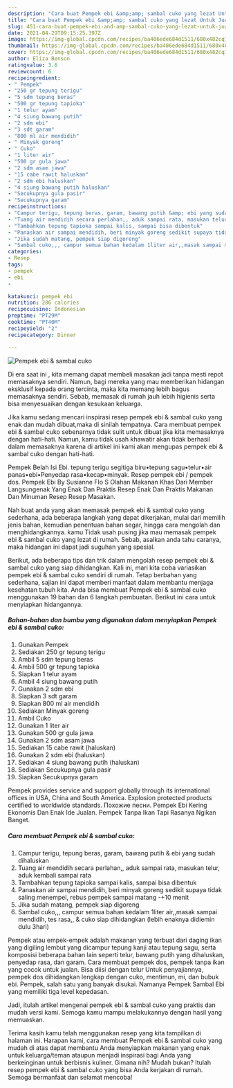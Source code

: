```yaml
---
description: "Cara buat Pempek ebi &amp;amp; sambal cuko yang lezat Untuk Jualan"
title: "Cara buat Pempek ebi &amp;amp; sambal cuko yang lezat Untuk Jualan"
slug: 451-cara-buat-pempek-ebi-and-amp-sambal-cuko-yang-lezat-untuk-jualan
date: 2021-04-29T09:15:25.397Z
image: https://img-global.cpcdn.com/recipes/ba406ede684d1511/680x482cq70/pempek-ebi-sambal-cuko-foto-resep-utama.jpg
thumbnail: https://img-global.cpcdn.com/recipes/ba406ede684d1511/680x482cq70/pempek-ebi-sambal-cuko-foto-resep-utama.jpg
cover: https://img-global.cpcdn.com/recipes/ba406ede684d1511/680x482cq70/pempek-ebi-sambal-cuko-foto-resep-utama.jpg
author: Eliza Benson
ratingvalue: 3.6
reviewcount: 6
recipeingredient:
- " Pempek"
- "250 gr tepung terigu"
- "5 sdm tepung beras"
- "500 gr tepung tapioka"
- "1 telur ayam"
- "4 siung bawang putih"
- "2 sdm ebi"
- "3 sdt garam"
- "800 ml air mendidih"
- " Minyak goreng"
- " Cuko"
- "1 liter air"
- "500 gr gula jawa"
- "2 sdm asam jawa"
- "15 cabe rawit haluskan"
- "2 sdm ebi haluskan"
- "4 siung bawang putih haluskan"
- "Secukupnya gula pasir"
- "Secukupnya garam"
recipeinstructions:
- "Campur terigu, tepung beras, garam, bawang putih &amp; ebi yang sudah dihaluskan"
- "Tuang air mendidih secara perlahan,, aduk sampai rata, masukan telur, aduk kembali sampai rata"
- "Tambahkan tepung tapioka sampai kalis, sampai bisa dibentuk"
- "Panaskan air sampai mendidih, beri minyak goreng sedikit supaya tidak saling menempel, rebus pempek sampai matang -+10 menit"
- "Jika sudah matang, pempek siap digoreng"
- "Sambal cuko,,, campur semua bahan kedalam 1liter air,,masak sampai mendidih, tes rasa,, &amp; cuko siap dihidangkan (lebih enaknya didiemin dulu 3hari)"
categories:
- Resep
tags:
- pempek
- ebi
- 

katakunci: pempek ebi  
nutrition: 286 calories
recipecuisine: Indonesian
preptime: "PT29M"
cooktime: "PT40M"
recipeyield: "2"
recipecategory: Dinner

---
```



![Pempek ebi &amp; sambal cuko](https://img-global.cpcdn.com/recipes/ba406ede684d1511/680x482cq70/pempek-ebi-sambal-cuko-foto-resep-utama.jpg)

Di era  saat ini , kita memang dapat membeli masakan jadi tanpa mesti repot memasaknya sendiri. Namun, bagi mereka yang mau memberikan hidangan eksklusif kepada orang tercinta, maka kita memang lebih bagus memasaknya sendiri. Sebab, memasak di rumah jauh lebih higienis serta bisa menyesuaikan dengan kesukaan keluarga.

Jika kamu sedang mencari inspirasi resep pempek ebi &amp; sambal cuko yang enak dan mudah dibuat,maka di sinilah tempatnya. Cara membuat pempek ebi &amp; sambal cuko  sebenarnya tidak sulit untuk dibuat jika kita memasaknya dengan hati-hati. Namun, kamu tidak usah khawatir akan tidak berhasil dalam memasaknya 
karena di artikel ini kami akan mengupas pempek ebi &amp; sambal cuko dengan hati-hati.  

Pempek Belah Isi Ebi. tepung terigu segitiga biru•tepung sagu•telur•air panas•ebi•Penyedap rasa•kecap•minyak. Resep pempek ebi / pempek dos. Pempek Ebi By Susianne Flo S Olahan Makanan Khas Dari Member Langsungenak Yang Enak Dan Praktis Resep Enak Dan Praktis Makanan Dan Minuman Resep Resep Masakan.

Nah buat anda yang akan memasak pempek ebi &amp; sambal cuko yang sederhana, ada beberapa langkah yang dapat dikerjakan, mulai dari memilih jenis bahan, kemudian penentuan bahan segar, hingga cara mengolah dan menghidangkannya. kamu Tidak usah pusing jika mau memasak pempek ebi &amp; sambal cuko yang lezat di rumah. Sebab, asalkan anda  tahu caranya, maka hidangan ini dapat jadi suguhan yang spesial.

Berikut, ada beberapa tips dan trik dalam mengolah resep pempek ebi &amp; sambal cuko yang siap dihidangkan. Kali ini, mari kita coba variasikan pempek ebi &amp; sambal cuko sendiri di rumah. Tetap berbahan yang sederhana, sajian ini dapat memberi manfaat dalam membantu menjaga kesehatan tubuh kita. Anda bisa membuat Pempek ebi &amp; sambal cuko menggunakan 19 bahan dan 6 langkah pembuatan. Berikut ini cara untuk menyiapkan hidangannya.

<!--inarticleads1-->

##### Bahan-bahan dan bumbu yang digunakan dalam menyiapkan Pempek ebi &amp; sambal cuko:

1. Gunakan  Pempek
1. Sediakan 250 gr tepung terigu
1. Ambil 5 sdm tepung beras
1. Ambil 500 gr tepung tapioka
1. Siapkan 1 telur ayam
1. Ambil 4 siung bawang putih
1. Gunakan 2 sdm ebi
1. Siapkan 3 sdt garam
1. Siapkan 800 ml air mendidih
1. Sediakan  Minyak goreng
1. Ambil  Cuko
1. Gunakan 1 liter air
1. Gunakan 500 gr gula jawa
1. Gunakan 2 sdm asam jawa
1. Sediakan 15 cabe rawit (haluskan)
1. Gunakan 2 sdm ebi (haluskan)
1. Sediakan 4 siung bawang putih (haluskan)
1. Sediakan Secukupnya gula pasir
1. Siapkan Secukupnya garam


Pempek provides service and support globally through its international offices in USA, China and South America. Explosion protected products certified to worldwide standards. Похожие песни. Pempek Ebi Kering Ekonomis Dan Enak Ide Jualan. Pempek Tanpa Ikan Tapi Rasanya Ngikan Banget. 

<!--inarticleads2-->

##### Cara membuat Pempek ebi &amp; sambal cuko:

1. Campur terigu, tepung beras, garam, bawang putih &amp; ebi yang sudah dihaluskan
1. Tuang air mendidih secara perlahan,, aduk sampai rata, masukan telur, aduk kembali sampai rata
1. Tambahkan tepung tapioka sampai kalis, sampai bisa dibentuk
1. Panaskan air sampai mendidih, beri minyak goreng sedikit supaya tidak saling menempel, rebus pempek sampai matang -+10 menit
1. Jika sudah matang, pempek siap digoreng
1. Sambal cuko,,, campur semua bahan kedalam 1liter air,,masak sampai mendidih, tes rasa,, &amp; cuko siap dihidangkan (lebih enaknya didiemin dulu 3hari)


Pempek atau empek-empek adalah makanan yang terbuat dari daging ikan yang digiling lembut yang dicampur tepung kanji atau tepung sagu, serta komposisi beberapa bahan lain seperti telur, bawang putih yang dihaluskan, penyedap rasa, dan garam. Cara membuat pempek dos, pempek tanpa ikan yang cocok untuk jualan. Bisa diisi dengan telur Untuk penyajiannya, pempek dos dihidangkan lengkap dengan cuko, mentimun, mi, dan bubuk ebi. Pempek, salah satu yang banyak disukai. Namanya Pempek Sambal Ebi yang memiliki tiga level kepedasan. 

Jadi, itulah artikel mengenai  pempek ebi &amp; sambal cuko  yang praktis dan mudah versi kami. Semoga kamu mampu melakukannya dengan hasil yang memuaskan. 

Terima kasih kamu telah menggunakan resep yang kita tampilkan di halaman ini. Harapan kami, cara membuat  Pempek ebi &amp; sambal cuko yang mudah di atas dapat membantu Anda menyiapkan makanan yang enak untuk keluarga/teman ataupun menjadi inspirasi bagi Anda yang berkeinginan untuk berbisnis kuliner. Gimana nih? Mudah bukan? Itulah resep pempek ebi &amp; sambal cuko yang bisa Anda kerjakan di rumah. Semoga bermanfaat dan selamat mencoba!

